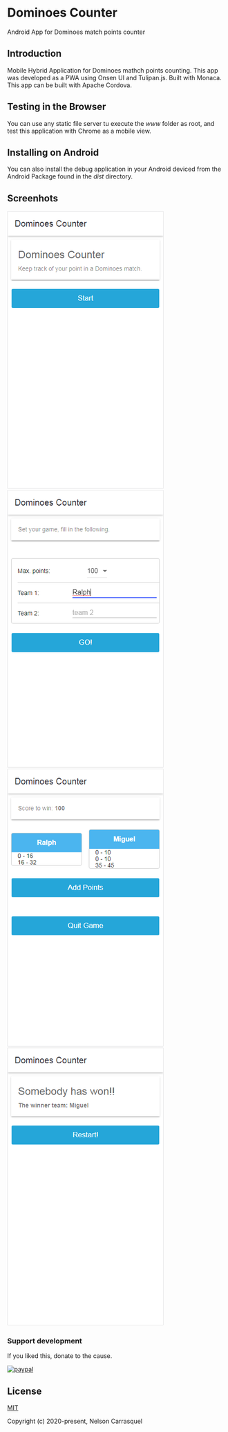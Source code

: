 # Dominoes Counter

Android App for Dominoes match points counter

## Introduction

Mobile Hybrid Application for Dominoes mathch points counting. This app was developed as a PWA using Onsen UI and Tulipan.js. Built with Monaca. This app can be built with Apache Cordova.

## Testing in the Browser

You can use any static file server tu execute the *www* folder as root, and test this application with Chrome as a mobile view.

## Installing on Android

You can also install the debug application in your Android deviced from the Android Package found in the *dist* directory.

## Screenhots

[![Screenshot1](https://raw.githubusercontent.com/carrasquel/dominoes-counter/master/images/screen1.png)](https://raw.githubusercontent.com/carrasquel/dominoes-counter/master/images/screen1.png)
[![Screenshot2](https://raw.githubusercontent.com/carrasquel/dominoes-counter/master/images/screen2.png)](https://raw.githubusercontent.com/carrasquel/dominoes-counter/master/images/screen2.png)
[![Screenshot3](https://raw.githubusercontent.com/carrasquel/dominoes-counter/master/images/screen3.png)](https://raw.githubusercontent.com/carrasquel/dominoes-counter/master/images/screen3.png)
[![Screenshot4](https://raw.githubusercontent.com/carrasquel/dominoes-counter/master/images/screen4.png)](https://raw.githubusercontent.com/carrasquel/dominoes-counter/master/images/screen4.png)

### Support development

If you liked this, donate to the cause.

[![paypal](https://www.paypalobjects.com/en_US/i/btn/btn_donateCC_LG.gif)](https://www.paypal.me/carrasquel)

## License

[MIT](http://opensource.org/licenses/MIT)

Copyright (c) 2020-present, Nelson Carrasquel

